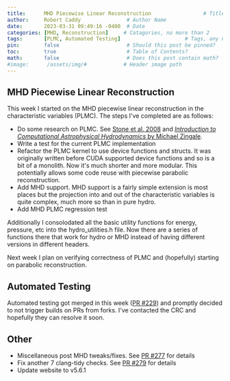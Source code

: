 ```yaml
---
title:      MHD Piecewise Linear Reconstruction                 # Title
author:     Robert Caddy               # Author Name
date:       2023-03-31 09:49:16 -0400  # Date
categories: [MHD, Reconstruction]     # Catagories, no more than 2
tags:       [PLMC, Automated Testing]                     # Tags, any number
pin:        false                      # Should this post be pinned?
toc:        true                       # Table of Contents?
math:       false                      # Does this post contain math?
#image:      /assets/img/#            # Header image path
---
```


## MHD Piecewise Linear Reconstruction

This week I started on the MHD piecewise linear reconstruction in the characteristic variables (PLMC). The steps I've completed are as follows:

- Do some research on PLMC. See [Stone et al. 2008](https://ui.adsabs.harvard.edu/abs/2008ApJS..178..137S/abstract) and [*Introduction to Computational
Astrophysical Hydrodynamics* by Michael Zingale](https://bender.astro.sunysb.edu/hydro_by_example/CompHydroTutorial.pdf).
- Write a test for the current PLMC implementation
- Refactor the PLMC kernel to use device functions and structs. It was originally written before CUDA supported device functions and so is a bit of a monolith. Now it's much shorter and more modular. This potentially allows some code reuse with piecewise parabolic reconstruction.
- Add MHD support. MHD support is a fairly simple extension is most places but the projection into and out of the characteristic variables is quite complex, much more so than in pure hydro.
- Add MHD PLMC regression test

Additionally I consolodated all the basic utility functions for energy, pressure, etc into the hydro_utilities.h file. Now there are a series of functions there that work for hydro or MHD instead of having different versions in different headers.

Next week I plan on verifying correctness of PLMC and (hopefully) starting on parabolic reconstruction.

## Automated Testing

Automated testing got merged in this week ([PR #229](https://github.com/cholla-hydro/cholla/pull/229)) and promptly decided to not trigger builds on PRs from forks. I've contacted the CRC and hopefully they can resolve it soon.

## Other

- Miscellaneous post MHD tweaks/fixes. See [PR #277](https://github.com/cholla-hydro/cholla/pull/277) for details
- Fix another 7 clang-tidy checks. See [PR #279](https://github.com/cholla-hydro/cholla/pull/279) for details
- Update website to v5.6.1
